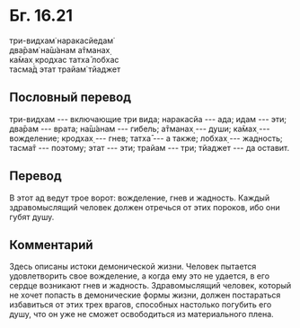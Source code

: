 # Бг. 16.21
три-видхам̇ наракасйедам̇<br/>
два̄рам̇ на̄ш́анам а̄тманах̣<br/>
ка̄мах̣ кродхас татха̄ лобхас<br/>
тасма̄д этат трайам̇ тйаджет
## Пословный перевод

три-видхам --- включающие три вида; наракасйа --- ада; идам --- эти;
два̄рам --- врата; на̄ш́анам --- гибель; а̄тманах̣ --- души; ка̄мах̣ ---
вожделение; кродхах̣ --- гнев; татха̄ --- а также; лобхах̣ --- жадность;
тасма̄т --- поэтому; этат --- эти; трайам --- три; тйаджет --- да
оставит.

## Перевод

В этот ад ведут трое ворот: вожделение, гнев и жадность. Каждый
здравомыслящий человек должен отречься от этих пороков, ибо они губят
душу.

## Комментарий

Здесь описаны истоки демонической жизни. Человек пытается удовлетворить
свое вожделение, а когда ему это не удается, в его сердце возникают гнев
и жадность. Здравомыслящий человек, который не хочет попасть в
демонические формы жизни, должен постараться избавиться от этих трех
врагов, способных настолько погубить его душу, что он уже не сможет
освободиться из материального плена.
